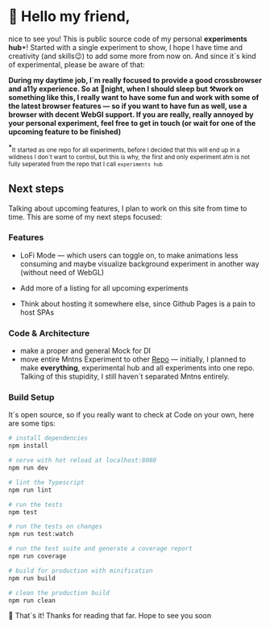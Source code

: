 # 👋 Hello my friend,

nice to see you! This is public source code of my
personal **experiments hub***! Started with a single experiment to show, 
I hope I have time and creativity (and skills😉) to add some more from now on.
And since it´s kind of experimental, please be aware of that:

**During my daytime job, I´m really focused to provide a good
crossbrowser and a11y experience. So at 🌃night, when I should sleep but ⚒️work
on something like this, I really want to have some fun and work with
some of the latest browser features — so if you want to have fun as well,
use a browser with decent WebGl support. If you are really, really annoyed by
your personal experiment, feel free to get in touch (or wait for one of the upcoming feature
to be finished)** 

*<sub>It started as one repo for all experiments, before I decided that this will end up in a wildness
I don´t want to control, but this is why, the first and only experiment atm is not fully seperated from
the repo that I call `experiments hub`</szb> 

## Next steps

Talking about upcoming features, I plan to work
on this site from time to time. This are some of my next steps focused:

### Features

* LoFi Mode — which users can toggle on, to make animations less
consuming and maybe visualize background experiment in another way (without need of WebGL)

* Add more of a listing for all upcoming experiments

* Think about hosting it somewhere else, since Github Pages is a pain to host SPAs

### Code & Architecture

* make a proper and general Mock for DI
* move entire Mntns Experiment to other [Repo](https://github.com/ThomasRutzer/mntns) — initially, I planned to make **everything**, experimental hub and all experiments into one repo. Talking of this stupidity, I still haven´t separated Mntns entirely.
### Build Setup

It´s open source, so if you really want to check at Code on your own,
here are some tips:

``` bash
# install dependencies
npm install

# serve with hot reload at localhost:8080
npm run dev

# lint the Typescript
npm run lint

# run the tests
npm test

# run the tests on changes
npm run test:watch

# run the test suite and generate a coverage report
npm run coverage

# build for production with minification
npm run build

# clean the production build
npm run clean
```

👋 That´s it! Thanks for reading that far. Hope to see you soon
